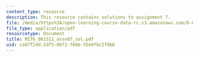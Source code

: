 ```yaml
---
content_type: resource
description: This resource contains solutions to assignment 7.
file: /media/https%3A/open-learning-course-data-rc.s3.amazonaws.com/6-061-introduction-to-electric-power-systems-spring-2011/ca87f2dd2df50bf2f66b55e9fbc2fdb6_MIT6_061S11_assn07_sol.pdf
file_type: application/pdf
resourcetype: Document
title: MIT6_061S11_assn07_sol.pdf
uid: ca87f2dd-2df5-0bf2-f66b-55e9fbc2fdb6
---
```

